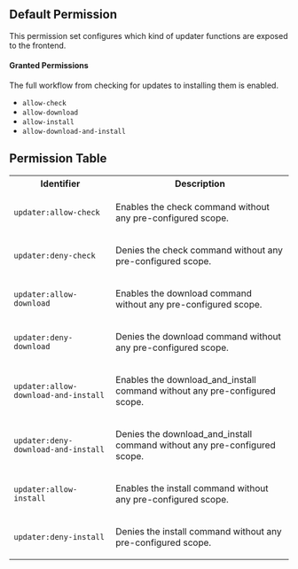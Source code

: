 ## Default Permission

This permission set configures which kind of
updater functions are exposed to the frontend.

#### Granted Permissions

The full workflow from checking for updates to installing them
is enabled.



- `allow-check`
- `allow-download`
- `allow-install`
- `allow-download-and-install`

## Permission Table

<table>
<tr>
<th>Identifier</th>
<th>Description</th>
</tr>


<tr>
<td>

`updater:allow-check`

</td>
<td>

Enables the check command without any pre-configured scope.

</td>
</tr>

<tr>
<td>

`updater:deny-check`

</td>
<td>

Denies the check command without any pre-configured scope.

</td>
</tr>

<tr>
<td>

`updater:allow-download`

</td>
<td>

Enables the download command without any pre-configured scope.

</td>
</tr>

<tr>
<td>

`updater:deny-download`

</td>
<td>

Denies the download command without any pre-configured scope.

</td>
</tr>

<tr>
<td>

`updater:allow-download-and-install`

</td>
<td>

Enables the download_and_install command without any pre-configured scope.

</td>
</tr>

<tr>
<td>

`updater:deny-download-and-install`

</td>
<td>

Denies the download_and_install command without any pre-configured scope.

</td>
</tr>

<tr>
<td>

`updater:allow-install`

</td>
<td>

Enables the install command without any pre-configured scope.

</td>
</tr>

<tr>
<td>

`updater:deny-install`

</td>
<td>

Denies the install command without any pre-configured scope.

</td>
</tr>
</table>
